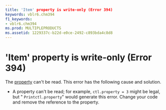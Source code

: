 ```yaml
---
title: 'Item' property is write-only (Error 394)
keywords: vblr6.chm394
f1_keywords:
- vblr6.chm394
ms.prod: MULTIPLEPRODUCTS
ms.assetid: 1229337c-b22d-e0ce-2492-c893bda4c8d8
---
```



# 'Item' property is write-only (Error 394)

The [property](vbe-glossary.md) can't be read. This error has the following cause and solution.



- A property can't be read; for example,  `ctl.property = 3` might be legal, but " `Printctl.property`" would generate this error. Change your code and remove the reference to the property.
    


